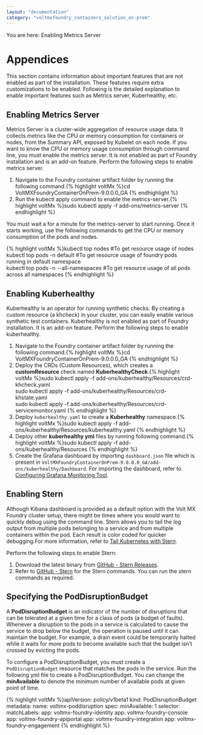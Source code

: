 ```yaml
---
layout: "documentation"
category: "voltmxfoundry_containers_solution_on-prem"
---
```

                           

You are here: Enabling Metrics Server

Appendices
==========

This section contains information about important features that are not enabled as part of the installation. These features require extra customizations to be enabled. Following is the detailed explanation to enable important features such as Metrics server, Kuberhealthy, etc.

Enabling Metrics Server
-----------------------

Metrics Server is a cluster-wide aggregation of resource usage data. It collects metrics like the CPU or memory consumption for containers or nodes, from the Summary API, exposed by Kubelet on each node. If you want to know the CPU or memory usage consumption through command line, you must enable the metrics server. It is not enabled as part of Foundry installation and is an add-on feature. Perform the following steps to enable metrics server.

1.  Navigate to the Foundry container artifact folder by running the following command.{% highlight voltMx %}cd VoltMXFoundryContainerOnPrem-9.0.0.0_GA
    {% endhighlight %}
2.  Run the kubectl apply command to enable the metrics-server.{% highlight voltMx %}sudo kubectl apply -f add-ons/metrics-server
    {% endhighlight %}

You must wait a for a minute for the metrics-server to start running. Once it starts working, use the following commands to get the CPU or memory consumption of the pods and nodes.

{% highlight voltMx %}kubectl top nodes  #To get resource usage of nodes  
kubectl top pods -n default  #To get resource usage of foundry pods running in default namespace  
kubectl top pods -n --all-namespaces  #To get resource usage of all pods across all namespaces
{% endhighlight %}

Enabling Kuberhealthy
---------------------

Kuberhealthy is an operator for running synthetic checks. By creating a custom resource (a khcheck) in your cluster, you can easily enable various synthetic test containers. Kuberhealthy is not enabled as part of Foundry installation. It is an add-on feature. Perform the following steps to enable kuberhealthy.

1.  Navigate to the Foundry container artifact folder by running the following command.{% highlight voltMx %}cd VoltMXFoundryContainerOnPrem-9.0.0.0_GA
    {% endhighlight %}
2.  Deploy the CRDs (Custom Resources), which creates a **customResource** check named **KuberhealthyCheck**.{% highlight voltMx %}sudo kubectl apply -f add-ons/kuberhealthy/Resources/crd-khcheck.yaml  
    sudo kubectl apply -f add-ons/kuberhealthy/Resources/crd-khstate.yaml  
    sudo kubectl apply -f add-ons/kuberhealthy/Resources/crd-servicemonitor.yaml
    {% endhighlight %}
3.  Deploy `kuberhealthy.yaml` to create a **Kuberhealthy** namespace.{% highlight voltMx %}sudo kubectl apply -f add-ons/kuberhealthy/Resources/kuberhealthy.yaml
    {% endhighlight %}
4.  Deploy other **kuberhealthy yml** files by running following command.{% highlight voltMx %}sudo kubectl apply -f add-ons/kuberhealthy/Resources
    {% endhighlight %}
5.  Create the Grafana dashboard by importing `dashboard.json` file which is present in `VoltMXFoundryContainerOnPrem-9.0.0.0_GA/add-ons/kuberhealthy/Dashboard`. For importing the dashboard, refer to [Configuring Grafana Monitoring Tool](Containers_Solution_PostInstallation.html#configuring-grafana-monitoring-tool).

Enabling Stern
--------------

Although Kibana dashboard is provided as a default option with the Volt MX Foundry cluster setup, there might be times where you would want to quickly debug using the command line. Stern allows you to tail the log output from multiple pods belonging to a service and from multiple containers within the pod. Each result is color coded for quicker debugging.For more information, refer to [Tail Kubernetes with Stern](https://kubernetes.io/blog/2016/10/tail-kubernetes-with-stern/).

Perform the following steps to enable Stern:

1.  Download the latest binary from [GitHub - Stern Releases](https://github.com/wercker/stern/releases).
2.  Refer to [GitHub - Stern](https://github.com/wercker/stern) for the Stern commands. You can run the stern commands as required.

Specifying the PodDisruptionBudget
----------------------------------

A **PodDisruptionBudget** is an indicator of the number of disruptions that can be tolerated at a given time for a class of pods (a budget of faults). Whenever a disruption to the pods in a service is calculated to cause the service to drop below the budget, the operation is paused until it can maintain the budget. For example, a drain event could be temporarily halted while it waits for more pods to become available such that the budget isn’t crossed by evicting the pods.

To configure a PodDisruptionBudget, you must create a `PodDisruptionBudget` resource that matches the pods in the service. Run the following yml file to create a PodDisruptionBudget. You can change the **minAvailable** to denote the minimum number of available pods at given point of time.

{% highlight voltMx %}apiVersion: policy/v1beta1
kind: PodDisruptionBudget
metadata:
  name: voltmx-poddisruption
spec:
  minAvailable: 1
  selector:
    matchLabels:
      app: voltmx-foundry-identity
      app: voltmx-foundry-console
      app: voltmx-foundry-apiportal
      app: voltmx-foundry-integration
      app: voltmx-foundry-engagement
{% endhighlight %}
